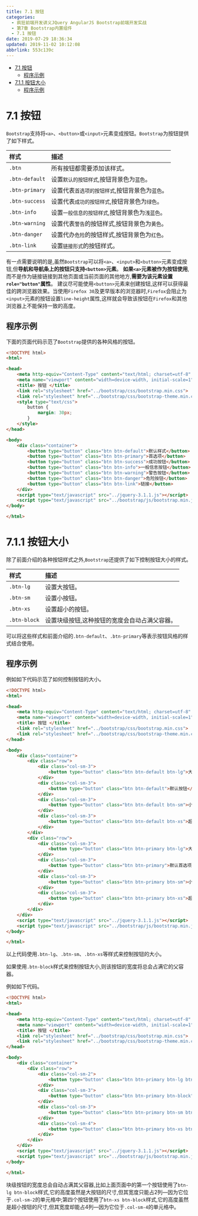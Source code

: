```yaml
---
title: 7.1 按钮
categories: 
  - 疯狂前端开发讲义JQuery AngularJS Bootstrap前端开发实战
  - 第7章 Bootstrap内置组件
  - 7.1 按钮
date: 2019-07-29 18:36:34
updated: 2019-11-02 10:12:08
abbrlink: 553c139c
---
```

<div id='my_toc'>

- [7.1 按钮](/JavaReadingNotes/553c139c/#7-1-按钮)
    - [程序示例](/JavaReadingNotes/553c139c/#程序示例)
- [7.1.1 按钮大小](/JavaReadingNotes/553c139c/#7-1-1-按钮大小)
    - [程序示例](/JavaReadingNotes/553c139c/#程序示例)

</div>
<!--more-->
<script>if (navigator.platform.toLowerCase() == 'win32'){document.getElementById('my_toc').style.display = 'none';}</script>

<!--end-->
<!--SSTStart-->
# 7.1 按钮 #
<!--replace:btn=B T N-->
`Bootstrap`支持将`<a>`、`<button>`或`<input>`元素变成按钮。`Bootstrap`为按钮提供了如下样式。

|样式|描述|
|:---|:---|
|`.btn`|所有按钮都需要添加该样式。|
|`.btn-default`|设置`默认的按钮样式`,按钮背景色为`蓝色`。|
|`.btn-primary`|设置代表`首选项的按钮样式`,按钮背景色为`蓝色`。|
|`.btn-success`|设置代表`成功的按钮样式`,按钮背景色为`绿色`。|
|`.btn-info`|设置`一般信息的按钮样式`,按钮背景色为`浅蓝色`。|
|`.btn-warning`|设置代表`警告`的按钮样式,按钮背景色为`黄色`。|
|`.btn-danger`|设置代办`危险`的按钮样式,按钮背景色为`红色`。|
|`.btn-link`|设置`链接形式`的按钮样式。|

有一点需要说明的是,虽然`Bootstrap`可以将`<a>`、`<input>`和`<button>`元素变成按钮,但**导航和导航条上的按钮只支持`<button>`元素**。
**如果`<a>`元素被作为按钮使用**,而不是作为链接链接到其他页面或当前页面的其他地方,**需要为该元素设置`role="button"`属性**。
建议尽可能使用`<button>`元素来创建按钮,这样可以获得最佳的跨浏览器效果。当使用`Firefox 30`及更早版本的浏览器时,`Firefox`会阻止为`<input>`元素的按钮设置`line-height`属性,这样就会导致该按钮在`Firefox`和其他浏览器上不能保持一致的高度。
<!--SSTStop-->
## 程序示例 ##
下面的页面代码示范了`Bootstrap`提供的各种风格的按钮。
```html
<!DOCTYPE html>
<html>

<head>
	<meta http-equiv="Content-Type" content="text/html; charset=utf-8" />
	<meta name="viewport" content="width=device-width, initial-scale=1">
	<title> 按钮 </title>
	<link rel="stylesheet" href="../bootstrap/css/bootstrap.min.css">
	<link rel="stylesheet" href="../bootstrap/css/bootstrap-theme.min.css">
	<style type="text/css">
		button {
			margin: 30px;
		}
	</style>
</head>

<body>
	<div class="container">
		<button type="button" class="btn btn-default">默认样式</button>
		<button type="button" class="btn btn-primary">首选项</button>
		<button type="button" class="btn btn-success">成功按钮</button>
		<button type="button" class="btn btn-info">一般信息按钮</button>
		<button type="button" class="btn btn-warning">警告按钮</button>
		<button type="button" class="btn btn-danger">危险按钮</button>
		<button type="button" class="btn btn-link">链接</button>
	</div>
	<script type="text/javascript" src="../jquery-3.1.1.js"></script>
	<script type="text/javascript" src="../bootstrap/js/bootstrap.min.js"></script>
</body>

</html>
```
<!--SSTStart-->
# 7.1.1 按钮大小 #
除了前面介绍的各种按钮样式之外,`Bootstrap`还提供了如下控制按钮大小的样式。

|样式|描述|
|:---|:---|
|`.btn-lg`|设置大按钮。|
|`.btn-sm`|设置小按钮。|
|`.btn-xs`|设置超小的按钮。|
|`.btn-block`|设置块级按钮,这种按钮的宽度会自动占满父容器。|

可以将这些样式和前面介绍的`.btn-default`、`.btn-primary`等表示按钮风格的样式结合使用。
<!--SSTStop-->
## 程序示例 ##
例如如下代码示范了如何控制按钮的大小。
```html
<!DOCTYPE html>
<html>

<head>
	<meta http-equiv="Content-Type" content="text/html; charset=utf-8" />
	<meta name="viewport" content="width=device-width, initial-scale=1">
	<title> 按钮 </title>
	<link rel="stylesheet" href="../bootstrap/css/bootstrap.min.css">
	<link rel="stylesheet" href="../bootstrap/css/bootstrap-theme.min.css">
</head>

<body>
	<div class="container">
		<div class="row">
			<div class="col-sm-3">
				<button type="button" class="btn btn-default btn-lg">大默认按钮</button>
			</div>
			<div class="col-sm-3">
				<button type="button" class="btn btn-default">默认按钮</button>
			</div>
			<div class="col-sm-3">
				<button type="button" class="btn btn-default btn-sm">小默认按钮</button>
			</div>
			<div class="col-sm-3">
				<button type="button" class="btn btn-default btn-xs">超小默认按钮</button>
			</div>
		</div>
		<div class="row">
			<div class="col-sm-3">
				<button type="button" class="btn btn-primary btn-lg">大首选项按钮</button>
			</div>
			<div class="col-sm-3">
				<button type="button" class="btn btn-primary">默认首选项按钮</button>
			</div>
			<div class="col-sm-3">
				<button type="button" class="btn btn-primary btn-sm">小首选项按钮</button>
			</div>
			<div class="col-sm-3">
				<button type="button" class="btn btn-primary btn-xs">超小首选项按钮</button>
			</div>
		</div>
	</div>
	<script type="text/javascript" src="../jquery-3.1.1.js"></script>
	<script type="text/javascript" src="../bootstrap/js/bootstrap.min.js"></script>
</body>

</html>
```
以上代码使用`.btn-lg`、`.btn-sm`、`.btn-xs`等样式来控制按钮的大小。

<!--SSTStart-->
如果使用`.btn-block`样式来控制按钮大小,则该按钮的宽度将总会占满它的父容器。
<!--SSTStop-->
例如如下代码。
```html
<!DOCTYPE html>
<html>

<head>
	<meta http-equiv="Content-Type" content="text/html; charset=utf-8" />
	<meta name="viewport" content="width=device-width, initial-scale=1">
	<title> 按钮 </title>
	<link rel="stylesheet" href="../bootstrap/css/bootstrap.min.css">
	<link rel="stylesheet" href="../bootstrap/css/bootstrap-theme.min.css">
</head>

<body>
	<div class="container">
		<div class="row">
			<div class="col-sm-2">
				<button type="button" class="btn btn-primary btn-lg btn-block">大primary按钮</button>
			</div>
			<div class="col-sm-3">
				<button type="button" class="btn btn-primary btn-block">默认primary按钮</button>
			</div>
			<div class="col-sm-3">
				<button type="button" class="btn btn-primary btn-sm btn-block">小primary按钮</button>
			</div>
			<div class="col-sm-4">
				<button type="button" class="btn btn-primary btn-xs btn-block ">超小primary按钮</button>
			</div>
		</div>
	</div>
	<script type="text/javascript" src="../jquery-3.1.1.js"></script>
	<script type="text/javascript" src="../bootstrap/js/bootstrap.min.js"></script>
</body>

</html>
```
<!--SSTStart-->
块级按钮的宽度总会自动占满其父容器,比如上面页面中的第一个按钮使用了`btn-lg btn-block`样式,它的高度虽然是大按钮的尺寸,但其宽度只能占2列—因为它位于`.col-sm-2`的单元格中;第四个按钮使用了`btn-xs btn-block`样式,它的高度虽然是超小按钮的尺寸,但其宽度却能占4列—因为它位于`.col-sm-4`的单元格中。
<!--SSTStop-->

